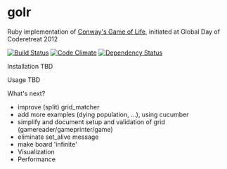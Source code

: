golr
====

Ruby implementation of [Conway's Game of Life](http://en.wikipedia.org/wiki/Conway%27s_Game_of_Life), initiated at Global Day of Coderetreat 2012

[![Build Status](https://travis-ci.org/mkrogemann/golr.png)](https://travis-ci.org/mkrogemann/golr)
[![Code Climate](https://codeclimate.com/badge.png)](https://codeclimate.com/github/mkrogemann/golr)
[![Dependency Status](https://gemnasium.com/mkrogemann/golr.png)](https://gemnasium.com/mkrogemann/golr)

Installation
TBD

Usage
TBD

What's next?

- improve (split) grid_matcher
- add more examples (dying population, ...), using cucumber
- simplify and document setup and validation of grid (gamereader/gameprinter/game)
- eliminate set_alive message
- make board 'infinite'
- Visualization
- Performance
